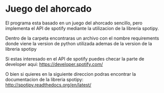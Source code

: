 # Juego del ahorcado
El programa esta basado en un juego del ahorcado sencillo, pero implementa el API de spotify mediante la utilizacion
de la libreria spotipy.

Dentro de la carpeta encontraras un archivo con el nombre requirements donde viene la version de python utilizada ademas
de la version de la libreria spotipy

Si estas interesado en el API de spotify puedes checar la parte de developer aqui: https://developer.spotify.com/

O bien si quieres en la siguiente direccion podras encontrar la documentacion de la libreria spotipy: http://spotipy.readthedocs.org/en/latest/
